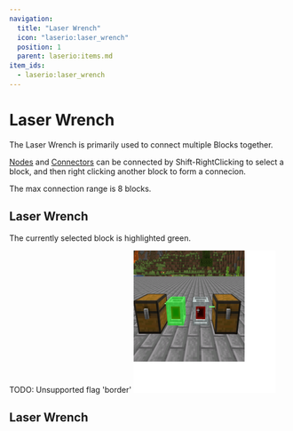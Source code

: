 ```yaml
---
navigation:
  title: "Laser Wrench"
  icon: "laserio:laser_wrench"
  position: 1
  parent: laserio:items.md
item_ids:
  - laserio:laser_wrench
---
```


# Laser Wrench

The Laser Wrench is primarily used to connect multiple Blocks together.

[Nodes](./laser_node.md) and [Connectors](./laser_connector.md) can be connected by Shift-RightClicking to select a block, and then right clicking another block to form a connecion.

The max connection range is 8 blocks.

## Laser Wrench

The currently selected block is highlighted green.

TODO: Unsupported flag 'border'
![](laser_wrench.png)

## Laser Wrench



<Recipe id="laserio:laser_wrench" />

